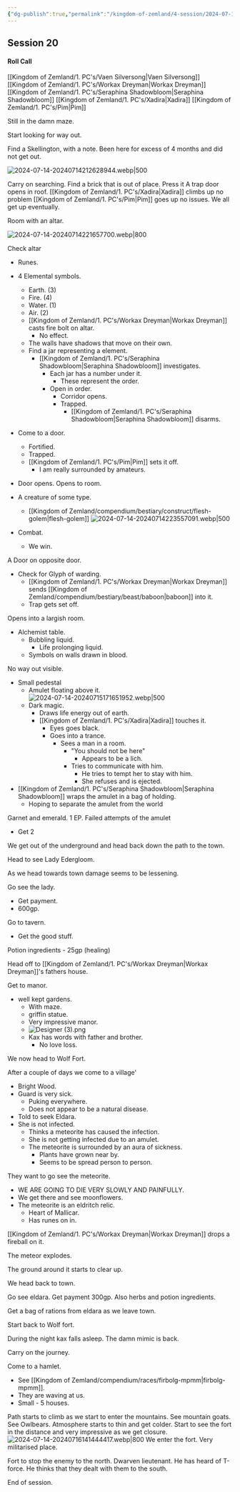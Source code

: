```yaml
---
{"dg-publish":true,"permalink":"/kingdom-of-zemland/4-session/2024-07-14/","tags":["Session_Note"]}
---
```




## Session 20

#### Roll Call

[[Kingdom of Zemland/1. PC's/Vaen Silversong\|Vaen Silversong]]
[[Kingdom of Zemland/1. PC's/Workax Dreyman\|Workax Dreyman]]
[[Kingdom of Zemland/1. PC's/Seraphina Shadowbloom\|Seraphina Shadowbloom]]
[[Kingdom of Zemland/1. PC's/Xadira\|Xadira]]
[[Kingdom of Zemland/1. PC's/Pim\|Pim]] 

Still in the damn maze.

Start looking for way out.

Find a Skellington, with a note.  Been here for excess of 4 months and did not get out.

![2024-07-14-20240714212628944.webp|500](/img/user/Kingdom%20of%20Zemland/z_Attachments/2024-07-14-20240714212628944.webp)

Carry on searching.  Find a brick that is out of place.
Press it 
A trap door opens in roof.
[[Kingdom of Zemland/1. PC's/Xadira\|Xadira]] climbs up no problem
[[Kingdom of Zemland/1. PC's/Pim\|Pim]] goes up no issues.
We all get up eventually.

Room with an altar.

![2024-07-14-20240714221657700.webp|800](/img/user/Kingdom%20of%20Zemland/z_Attachments/2024-07-14-20240714221657700.webp)

Check altar
- Runes.
- 4 Elemental symbols.
	- Earth. (3)
	- Fire. (4)
	- Water. (1)
	- Air. (2)
	- [[Kingdom of Zemland/1. PC's/Workax Dreyman\|Workax Dreyman]] casts fire bolt on altar.
		- No effect.
	- The walls have shadows that move on their own.
	- Find a jar representing a element.
		- [[Kingdom of Zemland/1. PC's/Seraphina Shadowbloom\|Seraphina Shadowbloom]] investigates.
			- Each jar has a number under it.
				- These represent the order.
			- Open in order.
				- Corridor opens.
				- Trapped.
					- [[Kingdom of Zemland/1. PC's/Seraphina Shadowbloom\|Seraphina Shadowbloom]] disarms.
- Come to a door.
	- Fortified.
	- Trapped.
	- [[Kingdom of Zemland/1. PC's/Pim\|Pim]] sets it off.
		- I am really surrounded by amateurs.
- Door opens.
Opens to room.
- A creature of some type.
	- [[Kingdom of Zemland/compendium/bestiary/construct/flesh-golem\|flesh-golem]]
![2024-07-14-20240714223557091.webp|500](/img/user/Kingdom%20of%20Zemland/z_Attachments/2024-07-14-20240714223557091.webp)

- Combat.
	- We win.

A Door on opposite door.
- Check for Glyph of warding.
	- [[Kingdom of Zemland/1. PC's/Workax Dreyman\|Workax Dreyman]] sends [[Kingdom of Zemland/compendium/bestiary/beast/baboon\|baboon]] into it.
	- Trap gets set off.

Opens into a largish room.
- Alchemist table.
	- Bubbling liquid.
		- Life prolonging liquid.
	- Symbols on walls drawn in blood.

No way out visible.
- Small pedestal
	- Amulet floating above it.
![2024-07-14-20240715171651952.webp|500](/img/user/Kingdom%20of%20Zemland/z_Attachments/2024-07-14-20240715171651952.webp)
	- Dark magic.
		- Draws life energy out of earth.
		- [[Kingdom of Zemland/1. PC's/Xadira\|Xadira]] touches it.
			- Eyes goes black.
			- Goes into a trance.
				- Sees a man in a room.
					- "You should not be here"
						- Appears to be a lich.
					- Tries to communicate with him.
						- He tries to tempt her to stay with him.
						- She refuses and is ejected.
- [[Kingdom of Zemland/1. PC's/Seraphina Shadowbloom\|Seraphina Shadowbloom]] wraps the amulet in a bag of holding.
	- Hoping to separate the amulet from the world

Garnet and emerald.
1 EP.
Failed attempts of the amulet 
- Get 2

We get out of the underground and head back down the path to the town.

Head to see Lady Edergloom.

As we head towards town damage seems to be lessening.

Go see the lady.
- Get payment.
- 600gp.

Go to tavern.
- Get the good stuff.

Potion ingredients - 25gp (healing)

Head off to [[Kingdom of Zemland/1. PC's/Workax Dreyman\|Workax Dreyman]]'s fathers house.

Get to manor.
- well kept gardens.
	- With maze.
	- griffin statue.
	- Very impressive manor.
	- ![Designer (3).png](/img/user/Kingdom%20of%20Zemland/Designer%20(3).png)
	- Kax has words with father and brother.
		- No love loss.


We now head to Wolf Fort.

After a couple of days we come to a village'
- Bright Wood.
- Guard is very sick.
	- Puking everywhere.
	- Does not appear to be a natural disease.
- Told to seek Eldara.
- She is not infected.
	- Thinks a meteorite has caused the infection.
	- She is not getting infected due to an amulet.
	- The meteorite is surrounded by an aura of sickness.
		- Plants have grown near by.
		- Seems to be spread person to person.

They want to go see the meteorite.
- WE ARE GOING TO DIE VERY SLOWLY AND PAINFULLY.
- We get there and see moonflowers.
- The meteorite is an eldritch relic.
	- Heart of Mallicar.
	- Has runes on in.

[[Kingdom of Zemland/1. PC's/Workax Dreyman\|Workax Dreyman]] drops a fireball on it.

The meteor explodes.

The ground around it starts to clear up.

We head back to town.

Go see eldara.
Get payment 300gp.
Also herbs and potion ingredients.

Get a bag of rations from eldara as we leave town.

Start back to Wolf fort.

During the night kax falls asleep.  The damn mimic is back. 

Carry on the journey.

Come to a hamlet.
- See [[Kingdom of Zemland/compendium/races/firbolg-mpmm\|firbolg-mpmm]].
- They are waving at us.
- Small - 5 houses.

Path starts to climb as we start to enter the mountains.
See mountain goats.
See Owlbears.
Atmosphere starts to thin and get colder.
Start to see the fort in the distance and very impressive as we get closure.
![2024-07-14-20240716141444417.webp|800](/img/user/Kingdom%20of%20Zemland/z_Attachments/2024-07-14-20240716141444417.webp)
We enter the fort.
Very militarised place.

Fort to stop the enemy to the north.
Dwarven lieutenant.
He has heard of T-force.
He thinks that they dealt with them to the south.

End of session.
